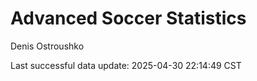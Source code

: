 # Advanced Soccer Statistics
Denis Ostroushko

<!-- gfm -->

Last successful data update: 2025-04-30 22:14:49 CST
